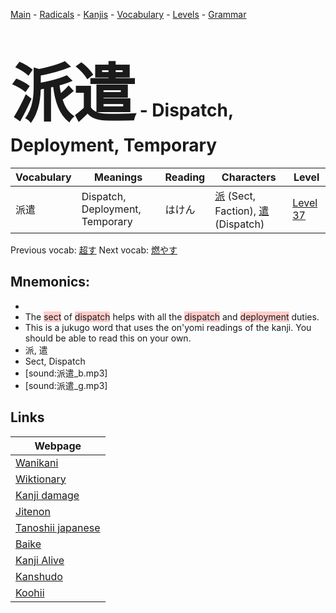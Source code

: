<style> bigfont {font-size: 100px}</style>
[Main](../README.md) -
[Radicals](../radicals.md) -
[Kanjis](../kanjis.md) -
[Vocabulary](../vocabulary.md) -
[Levels](../levels.md) -
[Grammar](../grammar.md)
# <bigfont> 派遣</bigfont> - Dispatch, Deployment, Temporary 

| Vocabulary | Meanings | Reading | Characters | Level |
| --- | --- | --- | --- | --- |
| 派遣 | Dispatch, Deployment, Temporary | はけん |  [派](../kanjis/派.md) (Sect, Faction), [遣](../kanjis/遣.md) (Dispatch) | [Level 37](../levels/wk_level37.md) |

Previous vocab: [超す](超す.md) Next vocab: [燃やす](燃やす.md) 

## Mnemonics:

* 
* The <span style="background-color:#ffcccb"> sect</span> of <span style="background-color:#ffcccb"> dispatch</span> helps with all the <span style="background-color:#ffcccb"> dispatch</span> and <span style="background-color:#ffcccb"> deployment</span> duties.
* This is a jukugo word that uses the on'yomi readings of the kanji. You should be able to read this on your own.
* 派, 遣
* Sect, Dispatch
* [sound:派遣_b.mp3]
* [sound:派遣_g.mp3]


## Links 

| Webpage |
| --- |
| [Wanikani          ](https://www.wanikani.com/kanji/派遣) |
| [Wiktionary        ](https://en.wiktionary.org/wiki/派遣) |
| [Kanji damage      ](http://www.kanjidamage.com/kanji/search?utf8=✓&q=派遣) |
| [Jitenon           ](https://jitenon.com/kanji/派遣) |
| [Tanoshii japanese ](https://www.tanoshiijapanese.com/dictionary/kanji.cfm?k=派遣) |
| [Baike             ](https://baike.baidu.com/item/派遣) |
| [Kanji Alive       ](https://app.kanjialive.com/派遣) |
| [Kanshudo          ](https://www.kanshudo.com/searchmn?q=派遣) |
| [Koohii            ](https://kanji.koohii.com/study/kanji/派遣) |
